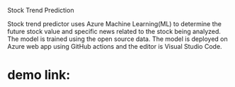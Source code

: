 Stock Trend Prediction

Stock trend predictor uses Azure Machine Learning(ML) to determine the future stock value and specific news related to the stock being analyzed. The model is trained using the open source data. The model is deployed on  Azure web app using GitHub actions and the editor is Visual Studio Code. 
# demo link: 
